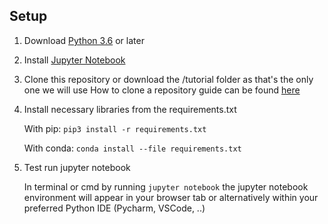 <h2> Setup </h2>

1. Download [Python 3.6](https://www.python.org/downloads/) or later 

2. Install [Jupyter Notebook](https://jupyter.org/install)

3. Clone this repository or download the /tutorial folder as that's the only one we will use
    How to clone a repository guide can be found [here](https://help.github.com/en/github/creating-cloning-and-archiving-repositories/cloning-a-repository)

4. Install necessary libraries from the requirements.txt

    With pip: `pip3 install -r requirements.txt`

    With conda: `conda install --file requirements.txt`

5. Test run jupyter notebook

    In terminal or cmd by running `jupyter notebook` the jupyter notebook environment will appear in your browser tab
or alternatively within your preferred Python IDE (Pycharm, VSCode, ..)
